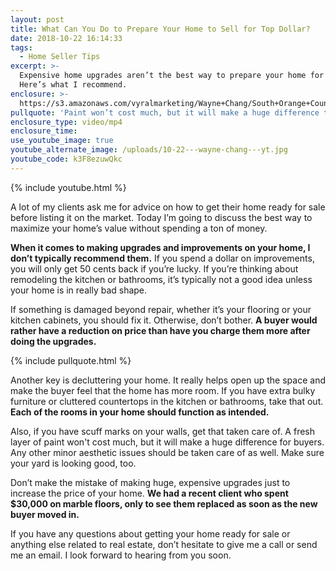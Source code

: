 ```yaml
---
layout: post
title: What Can You Do to Prepare Your Home to Sell for Top Dollar?
date: 2018-10-22 16:14:33
tags:
  - Home Seller Tips
excerpt: >-
  Expensive home upgrades aren’t the best way to prepare your home for sale.
  Here’s what I recommend.
enclosure: >-
  https://s3.amazonaws.com/vyralmarketing/Wayne+Chang/South+Orange+County+Real+Estate-+What+Can+You+Do+to+Prepare+Your+Home+to+Sell+for+Top+Dollar%253F.mp4
pullquote: 'Paint won’t cost much, but it will make a huge difference to homebuyers.'
enclosure_type: video/mp4
enclosure_time:
use_youtube_image: true
youtube_alternate_image: /uploads/10-22---wayne-chang---yt.jpg
youtube_code: k3F8ezuwQkc
---
```


{% include youtube.html %}

A lot of my clients ask me for advice on how to get their home ready for sale before listing it on the market. Today I’m going to discuss the best way to maximize your home’s value without spending a ton of money.

**When it comes to making upgrades and improvements on your home, I don’t typically recommend them.** If you spend a dollar on improvements, you will only get 50 cents back if you’re lucky. If you’re thinking about remodeling the kitchen or bathrooms, it’s typically not a good idea unless your home is in really bad shape.

If something is damaged beyond repair, whether it’s your flooring or your kitchen cabinets, you should fix it. Otherwise, don’t bother. **A buyer would rather have a reduction on price than have you charge them more after doing the upgrades.**

{% include pullquote.html %}

Another key is decluttering your home. It really helps open up the space and make the buyer feel that the home has more room. If you have extra bulky furniture or cluttered countertops in the kitchen or bathrooms, take that out. **Each of the rooms in your home should function as intended.**

Also, if you have scuff marks on your walls, get that taken care of. A fresh layer of paint won't cost much, but it will make a huge difference for buyers. Any other minor aesthetic issues should be taken care of as well. Make sure your yard is looking good, too.

Don’t make the mistake of making huge, expensive upgrades just to increase the price of your home. **We had a recent client who spent $30,000 on marble floors, only to see them replaced as soon as the new buyer moved in.**

If you have any questions about getting your home ready for sale or anything else related to real estate, don’t hesitate to give me a call or send me an email. I look forward to hearing from you soon.